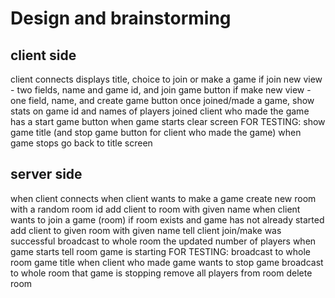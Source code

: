 # Design and brainstorming

## client side
client connects
  displays title, choice to join or make a game
  if join
    new view - two fields, name and game id, and join game button
  if make
    new view - one field, name, and create game button
  once joined/made a game, show stats on game id and names of players joined
    client who made the game has a start game button
  when game starts
    clear screen
    FOR TESTING: show game title (and stop game button for client who made the game)
  when game stops
    go back to title screen

## server side
when client connects
  when client wants to make a game
    create new room with a random room id
    add client to room with given name
  when client wants to join a game (room)
    if room exists and game has not already started
      add client to given room with given name
  tell client join/make was successful
    broadcast to whole room the updated number of players
  when game starts
    tell room game is starting
    FOR TESTING: broadcast to whole room game title
  when client who made game wants to stop game
    broadcast to whole room that game is stopping
    remove all players from room
    delete room
